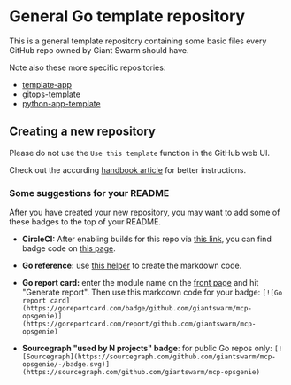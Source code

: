 # General Go template repository

This is a general template repository containing some basic files every GitHub repo owned by Giant Swarm should have.

Note also these more specific repositories:

- [template-app](https://github.com/giantswarm/template-app)
- [gitops-template](https://github.com/giantswarm/gitops-template)
- [python-app-template](https://github.com/giantswarm/python-app-template)

## Creating a new repository

Please do not use the `Use this template` function in the GitHub web UI.

Check out the according [handbook article](https://handbook.giantswarm.io/docs/dev-and-releng/repository/go/) for better instructions.

### Some suggestions for your README

After you have created your new repository, you may want to add some of these badges to the top of your README.

- **CircleCI:** After enabling builds for this repo via [this link](https://circleci.com/setup-project/gh/giantswarm/mcp-opsgenie), you can find badge code on [this page](https://app.circleci.com/settings/project/github/giantswarm/mcp-opsgenie/status-badges).

- **Go reference:** use [this helper](https://pkg.go.dev/badge/) to create the markdown code.

- **Go report card:** enter the module name on the [front page](https://goreportcard.com/) and hit "Generate report". Then use this markdown code for your badge: `[![Go report card](https://goreportcard.com/badge/github.com/giantswarm/mcp-opsgenie)](https://goreportcard.com/report/github.com/giantswarm/mcp-opsgenie)`

- **Sourcegraph "used by N projects" badge**: for public Go repos only: `[![Sourcegraph](https://sourcegraph.com/github.com/giantswarm/mcp-opsgenie/-/badge.svg)](https://sourcegraph.com/github.com/giantswarm/mcp-opsgenie)`

